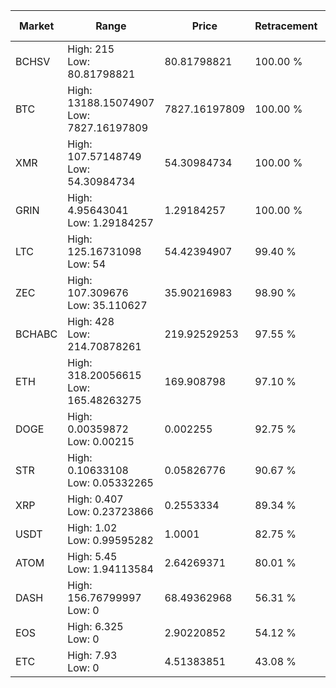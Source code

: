 | Market | Range | Price| Retracement | Doubles to 50% |
| --- | --- | --- | --- | --- |
| BCHSV | High: 215<br />Low: 80.81798821 | 80.81798821 | 100.00 % | 1.83 |
| BTC | High: 13188.15074907<br />Low: 7827.16197809 | 7827.16197809 | 100.00 % | 1.34 |
| XMR | High: 107.57148749<br />Low: 54.30984734 | 54.30984734 | 100.00 % | 1.49 |
| GRIN | High: 4.95643041<br />Low: 1.29184257 | 1.29184257 | 100.00 % | 2.42 |
| LTC | High: 125.16731098<br />Low: 54 | 54.42394907 | 99.40 % | 1.65 |
| ZEC | High: 107.309676<br />Low: 35.110627 | 35.90216983 | 98.90 % | 1.98 |
| BCHABC | High: 428<br />Low: 214.70878261 | 219.92529253 | 97.55 % | 1.46 |
| ETH | High: 318.20056615<br />Low: 165.48263275 | 169.908798 | 97.10 % | 1.42 |
| DOGE | High: 0.00359872<br />Low: 0.00215 | 0.002255 | 92.75 % | 1.27 |
| STR | High: 0.10633108<br />Low: 0.05332265 | 0.05826776 | 90.67 % | 1.37 |
| XRP | High: 0.407<br />Low: 0.23723866 | 0.2553334 | 89.34 % | 1.26 |
| USDT | High: 1.02<br />Low: 0.99595282 | 1.0001 | 82.75 % | 1.01 |
| ATOM | High: 5.45<br />Low: 1.94113584 | 2.64269371 | 80.01 % | 1.40 |
| DASH | High: 156.76799997<br />Low: 0 | 68.49362968 | 56.31 % | 1.14 |
| EOS | High: 6.325<br />Low: 0 | 2.90220852 | 54.12 % | 1.09 |
| ETC | High: 7.93<br />Low: 0 | 4.51383851 | 43.08 % | 0.00 |
